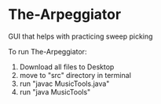 # The-Arpeggiator
GUI that helps with practicing sweep picking

To run The-Arpeggiator:

1. Download all files to Desktop
2. move to "src" directory in terminal
3. run "javac MusicTools.java"
4. run "java MusicTools"
